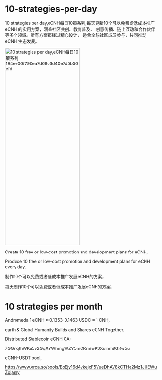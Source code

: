 # 10-strategies-per-day
10 strategies per day,eCNH每日10策系列,每天更新10个可以免费或低成本推广 eCNH 的实用方案，涵盖社区共创、教育普及、 创意传播、链上互动和合作伙伴等多个领域。所有方案都经过精心设计， 适合全球社区成员参与，共同推动 eCNH 生态发展。


<img width="245" height="650" alt="10 strategies per day,eCNH每日10策系列 194ee06f790ea7d68c6d40e7d5b56efd" src="https://github.com/user-attachments/assets/d2c91b24-dc89-496a-b9aa-0290e0071a21" />

Create 10 free or low-cost promotion and development plans for eCNH,

Produce 10 free or low-cost promotion and development plans for eCNH every day.

制作10个可以免费或者低成本推广发展eCNH的方案，

每天制作10个可以免费或者低成本推广发展eCNH的方案.


# 10 strategies per month

Andromeda 1 eCNH ≈ 0.1353-0.1463 USDC ≈ 1 CNH,

earth & Global Humanity Builds and Shares eCNH Together.

Distributed Stablecoin eCNH CA: 

7GQnqthWKa5v2GqXYWhmgWZY5mCRrniwK3Xuinm9GKw5u

eCNH-USDT pool,

https://www.orca.so/pools/EoEjy16d4vkejxF5VueDhAV8kCTHe2Mz1JUEWuZojamy


